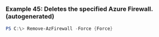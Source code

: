 
### Example 45: Deletes the specified Azure Firewall. (autogenerated)
```powershell
PS C:\> Remove-AzFirewall -Force {Force}



